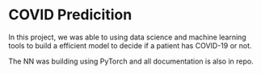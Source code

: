 # COVID Predicition

In this project, we was able to using data science and machine learning tools to build a efficient model to decide if a patient has COVID-19 or not.

The NN was building using PyTorch and all documentation is also in repo.
